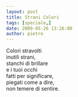 ```yaml
---
layout: post
title: Strani Colori
tags: [speciale,]
date: 2009-05-26 13:26:00
author: pietro
---
```

Colori stravolti<br/>inutili strani,<br/>stanchi di brillare<br/>e i tuoi occhi<br/>fatti per significare,<br/>piegati come a dire,<br/>non temere di sentire.
